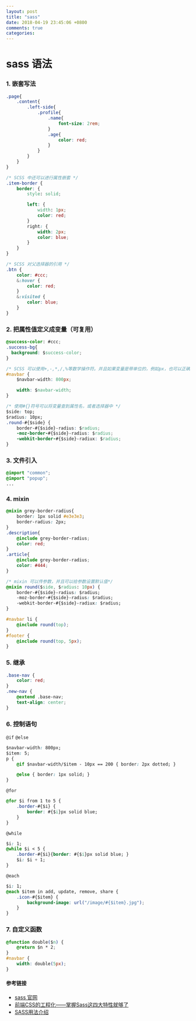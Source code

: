 ```yaml
---
layout: post
title: "sass"
date: 2018-04-19 23:45:06 +0800
comments: true
categories:
---
```

# sass 语法 #

### 1. 嵌套写法 ###
```css
.page{
    .content{
        .left-side{
            .profile{
                .name{
                    font-size: 2rem;
                }
                .age{
                    color: red;
                }
            }
        }
    }
}

/* SCSS 中还可以进行属性嵌套 */
.item-border {
    border: {
        style: solid;

        left: {
            width: 1px;
            color: red;
        }
        right: {
            width: 2px;
            color: blue;
        }
    }
}

/* SCSS 对父选择器的引用 */
.btn {
    color: #ccc;
    &:hover {
        color: red;
    }
    &:visited {
        color: blue;
    }
}
```

### 2. 把属性值定义成变量（可复用） ###
```css
@success-color: #ccc;
.success-bg{
  background: $success-color;
}

/* SCSS 可以使用+,-,*,/,%等数学操作符。并且如果变量是带单位的，例如px，也可以正确的进行运算 */
#navbar {
    $navbar-width: 800px;

    width: $navbar-width;
}

/* 使用#{}符号可以将变量查到属性名，或者选择器中 */
$side: top;
$radius: 10px;
.round-#{$side} {
    border-#{$side}-radius: $radius;
    -moz-border-#{$side}-radius: $radius;
    -webkit-border-#{$side}-radiux: $radius;
}
```

### 3. 文件引入 ###
```css
@import "common";
@import "popup";
...
```


### 4. mixin ###
```css
@mixin grey-border-radius{
    border: 1px solid #e3e3e3;
    border-radius: 2px;
}
.description{
    @include grey-border-radius;
    color: red;
}
.article{
    @include grey-border-radius;
    color: #444;
}

/* mixin 可以传参数，并且可以给参数设置默认值*/
@mixin round($side, $radius: 10px) {
    border-#{$side}-radius: $radius;
    -moz-border-#{$side}-radius: $radius;
    -webkit-border-#{$side}-radiux: $radius;
}

#navbar li {
    @include round(top);
}
#footer {
    @include round(top, 5px);
}
```

### 5. 继承 ###
```css
.base-nav {
    color: red;
}
.new-nav {
    @extend .base-nav;
    text-align: center;
}
```

### 6. 控制语句 ###
`@if` `@else`
```css
$navbar-width: 800px;
$item: 5;
p {
    @if $navbar-width/$item - 10px == 200 { border: 2px dotted; }

    @else { border: 1px solid; }
}
```
`@for`

```css
@for $i from 1 to 5 {
    .border-#{$i} {
        border: #{$i}px solid blue;
    }
}
```

`@while`
```css
$i: 1;
@while $i < 5 {
    .border-#{$i}{border: #{$i}px solid blue; }
    $i: $i + 1;
}
```

`@each`
```css
$i: 1;
@each $item in add, update, remove, share {
    .icon-#{$item} {
        background-image: url("/image/#{$item}.jpg");
    }
}
```

### 7. 自定义函数 ###
```CSS
@function double($n) {
    @return $n * 2;
}
#navbar {
    width: double(5px);
}
```


#### 参考链接 ####
* [sass 官网](http://sass-lang.com/)
* [前端CSS的工程化——掌握Sass这四大特性就够了](https://juejin.im/entry/5a44404a51882560b6529af0)
* [SASS用法介绍](http://www.imbeta.cn/sassyong-fa-jie-shao.html#sassyong-fa-jie-shao)
